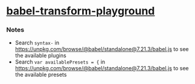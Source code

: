 [babel-transform-playground](https://dirkarnez.github.io/babel-transform-playground)
====================================================================================
### Notes
- Search `syntax-` in https://unpkg.com/browse/@babel/standalone@7.21.3/babel.js to see the available plugins
- Search `var availablePresets = {`  in https://unpkg.com/browse/@babel/standalone@7.21.3/babel.js to see the available presets

